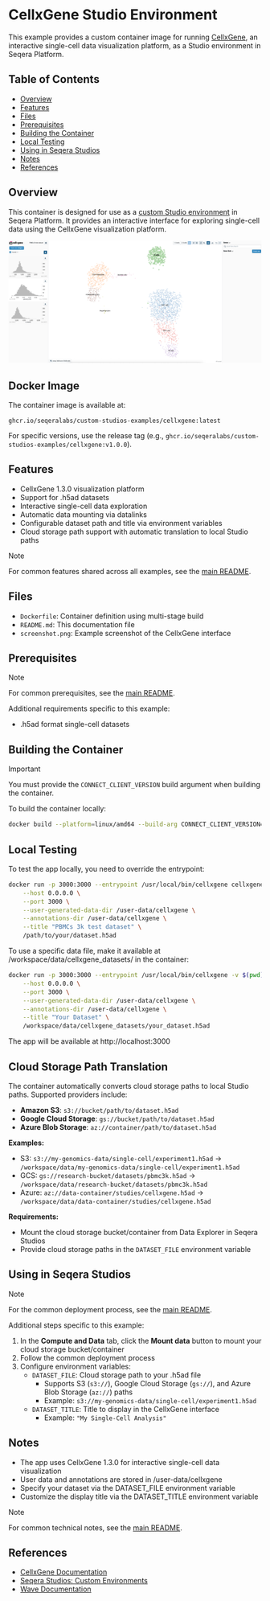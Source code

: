 # CellxGene Studio Environment

This example provides a custom container image for running [CellxGene](https://chanzuckerberg.github.io/cellxgene/), an interactive single-cell data visualization platform, as a Studio environment in Seqera Platform.

## Table of Contents

- [Overview](#overview)
- [Features](#features)
- [Files](#files)
- [Prerequisites](#prerequisites)
- [Building the Container](#building-the-container)
- [Local Testing](#local-testing)
- [Using in Seqera Studios](#using-in-seqera-studios)
- [Notes](#notes)
- [References](#references)

## Overview

This container is designed for use as a [custom Studio environment](https://docs.seqera.io/platform-cloud/studios/custom-envs) in Seqera Platform. It provides an interactive interface for exploring single-cell data using the CellxGene visualization platform.

![Screenshot of CellxGene](screenshot.png)

## Docker Image

The container image is available at:
```
ghcr.io/seqeralabs/custom-studios-examples/cellxgene:latest
```

For specific versions, use the release tag (e.g., `ghcr.io/seqeralabs/custom-studios-examples/cellxgene:v1.0.0`).

## Features

- CellxGene 1.3.0 visualization platform
- Support for .h5ad datasets
- Interactive single-cell data exploration
- Automatic data mounting via datalinks
- Configurable dataset path and title via environment variables
- Cloud storage path support with automatic translation to local Studio paths

> [!NOTE]
> For common features shared across all examples, see the [main README](../README.md#common-features).

## Files

- `Dockerfile`: Container definition using multi-stage build
- `README.md`: This documentation file
- `screenshot.png`: Example screenshot of the CellxGene interface

## Prerequisites

> [!NOTE]
> For common prerequisites, see the [main README](../README.md#prerequisites).

Additional requirements specific to this example:
- .h5ad format single-cell datasets

## Building the Container

> [!IMPORTANT]
> You must provide the `CONNECT_CLIENT_VERSION` build argument when building the container.

To build the container locally:

```bash
docker build --platform=linux/amd64 --build-arg CONNECT_CLIENT_VERSION=0.8 -t cellxgene-example .
```

## Local Testing

To test the app locally, you need to override the entrypoint:

```bash
docker run -p 3000:3000 --entrypoint /usr/local/bin/cellxgene cellxgene-example launch \
    --host 0.0.0.0 \
    --port 3000 \
    --user-generated-data-dir /user-data/cellxgene \
    --annotations-dir /user-data/cellxgene \
    --title "PBMCs 3k test dataset" \
    /path/to/your/dataset.h5ad
```

To use a specific data file, make it available at /workspace/data/cellxgene_datasets/ in the container:

```bash
docker run -p 3000:3000 --entrypoint /usr/local/bin/cellxgene -v $(pwd)/data:/workspace/data/cellxgene_datasets cellxgene-example launch \
    --host 0.0.0.0 \
    --port 3000 \
    --user-generated-data-dir /user-data/cellxgene \
    --annotations-dir /user-data/cellxgene \
    --title "Your Dataset" \
    /workspace/data/cellxgene_datasets/your_dataset.h5ad
```

The app will be available at http://localhost:3000

## Cloud Storage Path Translation

The container automatically converts cloud storage paths to local Studio paths. Supported providers include:

- **Amazon S3**: `s3://bucket/path/to/dataset.h5ad`
- **Google Cloud Storage**: `gs://bucket/path/to/dataset.h5ad`  
- **Azure Blob Storage**: `az://container/path/to/dataset.h5ad`

**Examples:**
- S3: `s3://my-genomics-data/single-cell/experiment1.h5ad` → `/workspace/data/my-genomics-data/single-cell/experiment1.h5ad`
- GCS: `gs://research-bucket/datasets/pbmc3k.h5ad` → `/workspace/data/research-bucket/datasets/pbmc3k.h5ad`
- Azure: `az://data-container/studies/cellxgene.h5ad` → `/workspace/data/data-container/studies/cellxgene.h5ad`

**Requirements:**
- Mount the cloud storage bucket/container from Data Explorer in Seqera Studios
- Provide cloud storage paths in the `DATASET_FILE` environment variable

## Using in Seqera Studios

> [!NOTE]
> For the common deployment process, see the [main README](../README.md#deploying-to-seqera-studios).

Additional steps specific to this example:
1. In the **Compute and Data** tab, click the **Mount data** button to mount your cloud storage bucket/container
2. Follow the common deployment process
3. Configure environment variables:
   - `DATASET_FILE`: Cloud storage path to your .h5ad file
     - Supports S3 (`s3://`), Google Cloud Storage (`gs://`), and Azure Blob Storage (`az://`) paths
     - Example: `s3://my-genomics-data/single-cell/experiment1.h5ad`
   - `DATASET_TITLE`: Title to display in the CellxGene interface
     - Example: `"My Single-Cell Analysis"`

## Notes

- The app uses CellxGene 1.3.0 for interactive single-cell data visualization
- User data and annotations are stored in /user-data/cellxgene
- Specify your dataset via the DATASET_FILE environment variable
- Customize the display title via the DATASET_TITLE environment variable

> [!NOTE]
> For common technical notes, see the [main README](../README.md#common-features).

## References

- [CellxGene Documentation](https://chanzuckerberg.github.io/cellxgene/)
- [Seqera Studios: Custom Environments](https://docs.seqera.io/platform-cloud/studios/custom-envs)
- [Wave Documentation](https://docs.seqera.io/platform-cloud/wave/)